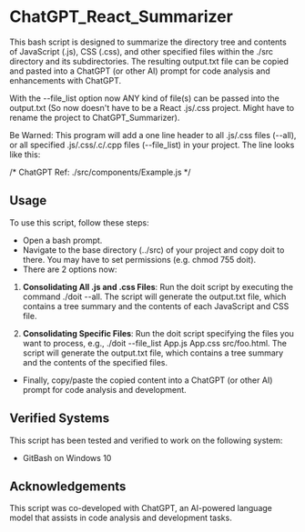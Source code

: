 # ChatGPT_React_Summarizer
This bash script is designed to summarize the directory tree and contents of JavaScript (.js), CSS (.css), and other specified files within the ./src directory and its subdirectories. The resulting output.txt file can be copied and pasted into a ChatGPT (or other AI) prompt for code analysis and enhancements with ChatGPT.

With the --file_list option now ANY kind of file(s) can be passed into the output.txt (So now doesn't have to be a React .js/.css project. Might have to rename the project to ChatGPT_Summarizer).

Be Warned: This program will add a one line header to all .js/.css files (--all), or all specified .js/.css/.c/.cpp files (--file_list) in your project. The line looks like this:

 /* ChatGPT Ref: ./src/components/Example.js */

## Usage
To use this script, follow these steps:

* Open a bash prompt.
* Navigate to the base directory (../src) of your project and copy doit to there. You may have to set permissions (e.g. chmod 755 doit).
* There are 2 options now:

1) **Consolidating All .js and .css Files**: Run the doit script by executing the command ./doit --all.
The script will generate the output.txt file, which contains a tree summary and the contents of each JavaScript and CSS file.  

2) **Consolidating Specific Files**: Run the doit script specifying the files you want to process, e.g., ./doit --file_list App.js App.css src/foo.html.  The script will generate the output.txt file, which contains a tree summary and the contents of the specified files.

* Finally, copy/paste the copied content into a ChatGPT (or other AI) prompt for code analysis and development.

## Verified Systems
This script has been tested and verified to work on the following system:

* GitBash on Windows 10


## Acknowledgements

This script was co-developed with ChatGPT, an AI-powered language model that assists in code analysis and development tasks.
